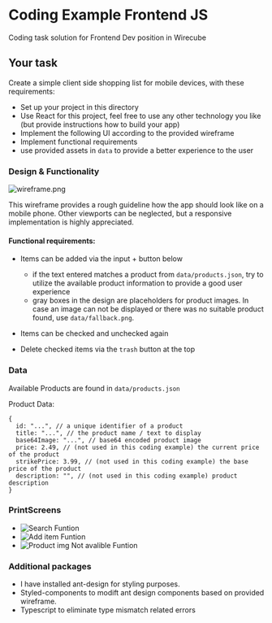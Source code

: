 # Coding Example Frontend JS

Coding task solution for Frontend Dev position in Wirecube

## Your task

Create a simple client side shopping list for mobile devices, with these requirements:

- Set up your project in this directory
- Use React for this project, feel free to use any other technology you like (but provide instructions how to build your app)
- Implement the following UI according to the provided wireframe
- Implement functional requirements
- use provided assets in `data` to provide a better experience to the user

### Design & Functionality

![wireframe.png](wireframe.png)

This wireframe provides a rough guideline how the app should look like on a mobile phone.
Other viewports can be neglected, but a responsive implementation is highly appreciated.

#### Functional requirements:

- Items can be added via the input + button below

  - if the text entered matches a product from `data/products.json`, try to utilize the available product information to provide a good user experience
  - gray boxes in the design are placeholders for product images.
    In case an image can not be displayed or there was no suitable product found, use `data/fallback.png`.

- Items can be checked and unchecked again
- Delete checked items via the `trash` button at the top

### Data

Available Products are found in `data/products.json`

Product Data:

```json5
{
  id: "...", // a unique identifier of a product
  title: "...", // the product name / text to display
  base64Image: "...", // base64 encoded product image
  price: 2.49, // (not used in this coding example) the current price of the product
  strikePrice: 3.99, // (not used in this coding example) the base price of the product
  description: "", // (not used in this coding example) product description
}
```

### PrintScreens

- ![Search Funtion](public/Demo/img1.png "Search Function")
- ![Add item Funtion](public/Demo/img2.png "Add item Function")
- ![Product img Not avalible Funtion](public/Demo/img3.png "Product img Not avalible Funtion")

### Additional packages

- I have installed ant-design for styling purposes.
- Styled-components to modift ant design components based on provided wireframe.
- Typescript to eliminate type mismatch related errors
